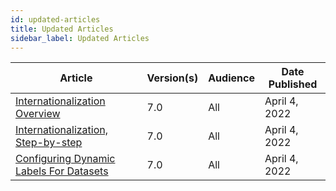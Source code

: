 ```yaml
---
id: updated-articles
title: Updated Articles
sidebar_label: Updated Articles
---
```

<div style={{textAlign: "justify"}}>
 
| **Article** | **Version(s)** |**Audience**|  **Date Published** |
| --- | --- | --- |--- |
|<a href="/docs/special-features/internationalization/overview" target="_blank">Internationalization Overview</a>|7.0|All| April 4, 2022|
|<a href="/docs/special-features/internationalization/step-by-step" target="_blank">Internationalization, Step-by-step</a>|7.0|All| April 4, 2022|
|<a href="/docs/special-features/internationalization/configure-dynamic-labels" target="_blank">Configuring Dynamic Labels For Datasets</a>|7.0|All| April 4, 2022|
</div>